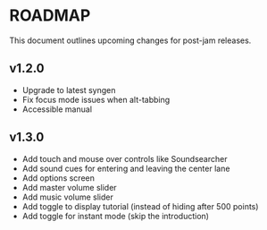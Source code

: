 # ROADMAP
This document outlines upcoming changes for post-jam releases.

## v1.2.0
- Upgrade to latest syngen
- Fix focus mode issues when alt-tabbing
- Accessible manual

## v1.3.0
- Add touch and mouse over controls like Soundsearcher
- Add sound cues for entering and leaving the center lane
- Add options screen
- Add master volume slider
- Add music volume slider
- Add toggle to display tutorial (instead of hiding after 500 points)
- Add toggle for instant mode (skip the introduction)
